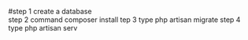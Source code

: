 #step 1 create a database  
step 2 command composer install 
tep 3 type php artisan migrate 
step 4 type php artisan serv
